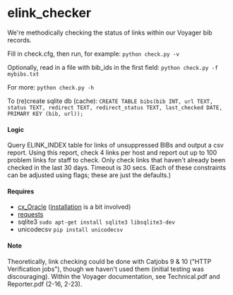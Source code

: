 # elink_checker

We're methodically checking the status of links within our Voyager bib records.

Fill in check.cfg, then run, for example:
 `python check.py -v`
 
Optionally, read in a file with bib_ids in the first field:
 `python check.py -f mybibs.txt`
 
For more: `python check.py -h`

To (re)create sqlite db (cache): `CREATE TABLE bibs(bib INT, url TEXT, status TEXT, redirect TEXT, redirect_status TEXT, last_checked DATE, PRIMARY KEY (bib, url));`

#### Logic
Query ELINK_INDEX table for links of unsuppressed BIBs and output a csv report. Using this report, check 4 links per host and report out up to 100 problem links for staff to check. Only check links that haven't already been checked in the last 30 days. Timeout is 30 secs. (Each of these constraints can be adjusted using flags; these are just the defaults.)  

#### Requires
* [cx_Oracle](http://cx-oracle.sourceforge.net/) ([installation](https://gist.github.com/kimus/10012910) is a bit involved)
* [requests](http://docs.python-requests.org/en/latest/user/install/)
* sqlite3 `sudo apt-get install sqlite3 libsqlite3-dev`
* unicodecsv `pip install unicodecsv`

#### Note
Theoretically, link checking could be done with Catjobs 9 & 10 ("HTTP Verification jobs"), though we haven't used them (initial testing was discouraging). Within the Voyager documentation, see Technical.pdf and Reporter.pdf (2-16, 2-23).

